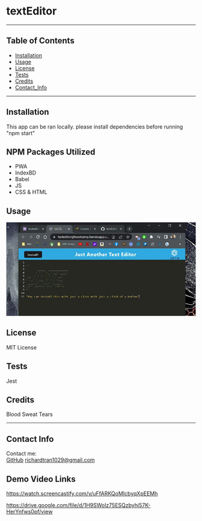 # textEditor

---

## Table of Contents
* [Installation](#installation)
* [Usage](#usage)
* [License](#license)
* [Tests](#tests)
* [Credits](#credits)
* [Contact_Info](#contact_info)

---

## Installation
This app can be ran locally. please install dependencies before running "npm start"

## NPM Packages Utilized
  * PWA
  * IndexBD
  * Babel
  * JS
  * CSS & HTML


## Usage
![Screenshot](./assets/img/Capture.JPG?raw=true "Screenshot")


## License
MIT License
## Tests
Jest
## Credits
Blood Sweat Tears

---

## Contact Info
Contact me: <br/>
[GitHub](https://github.com/rtran1029)
<richardtran1029@gmail.com>

## Demo Video Links

https://watch.screencastify.com/v/uFfARKQoMIcbyqXpEEMh

https://drive.google.com/file/d/1H9SWolz75ESQzbyhj57K-HerYnfws0pf/view
